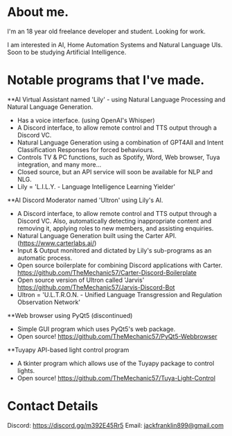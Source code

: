 # About me.

I'm an 18 year old freelance developer and student. Looking for work.

I am interested in AI, Home Automation Systems and Natural Language UIs. Soon to be studying Artificial Intelligence.

# Notable programs that I've made.

**AI Virtual Assistant named 'Lily' - using Natural Language Processing and Natural Language Generation.
- Has a voice interface. (using OpenAI's Whisper)
- A Discord interface, to allow remote control and TTS output through a Discord VC.
- Natural Language Generation using a combination of GPT4All and Intent Classification Responses for forced behaviours.
- Controls TV & PC functions, such as Spotify, Word, Web browser, Tuya integration, and many more...
- Closed source, but an API service will soon be available for NLP and NLG.
- Lily = 'L.I.L.Y. - Language Intelligence Learning Yielder'

**AI Discord Moderator named 'Ultron' using Lily's AI.
- A Discord interface, to allow remote control and TTS output through a Discord VC. Also, automatically detecting inappropriate content and removing it, applying roles to new members, and assisting enquiries.
- Natural Language Generation built using the Carter API. (https://www.carterlabs.ai/)
- Input & Output monitored and dictated by Lily's sub-programs as an automatic process.
- Open source boilerplate for combining Discord applications with Carter. https://github.com/TheMechanic57/Carter-Discord-Boilerplate
- Open source version of Ultron called 'Jarvis' https://github.com/TheMechanic57/Jarvis-Discord-Bot
- Ultron = 'U.L.T.R.O.N. - Unified Language Transgression and Regulation Observation Network'

**Web browser using PyQt5 (discontinued)
- Simple GUI program which uses PyQt5's web package.
- Open source! https://github.com/TheMechanic57/PyQt5-Webbrowser

**Tuyapy API-based light control program
- A tkinter program which allows use of the Tuyapy package to control lights.
- Open source! https://github.com/TheMechanic57/Tuya-Light-Control

# Contact Details

Discord: https://discord.gg/m392E45Rr5
Email: jackfranklin899@gmail.com
